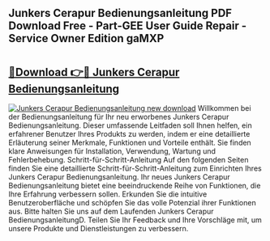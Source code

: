## Junkers Cerapur Bedienungsanleitung PDF Download Free - Part-GEE User Guide Repair - Service Owner Edition gaMXP

# <h2><a href="http://df3hts4.blite.top/?on=Junkers+Cerapur+Bedienungsanleitung">🔗Download 👉🔴 Junkers Cerapur Bedienungsanleitung</a></h2>

[![Junkers Cerapur Bedienungsanleitung new download](https://i.imgur.com/lujVjoI.png)](http://df3hts4.blite.top/?on=Junkers+Cerapur+Bedienungsanleitung)
Willkommen bei der Bedienungsanleitung für Ihr neu erworbenes Junkers Cerapur Bedienungsanleitung. Dieser umfassende Leitfaden soll Ihnen helfen, ein erfahrener Benutzer Ihres Produkts zu werden, indem er eine detaillierte Erläuterung seiner Merkmale, Funktionen und Vorteile enthält. Sie finden klare Anweisungen für Installation, Verwendung, Wartung und Fehlerbehebung. Schritt-für-Schritt-Anleitung Auf den folgenden Seiten finden Sie eine detaillierte Schritt-für-Schritt-Anleitung zum Einrichten Ihres Junkers Cerapur Bedienungsanleitung. Ihr neues Junkers Cerapur Bedienungsanleitung bietet eine beeindruckende Reihe von Funktionen, die Ihre Erfahrung verbessern sollen. Erkunden Sie die intuitive Benutzeroberfläche und schöpfen Sie das volle Potenzial ihrer Funktionen aus. Bitte halten Sie uns auf dem Laufenden Junkers Cerapur BedienungsanleitungD. Teilen Sie Ihr Feedback und Ihre Vorschläge mit, um unsere Produkte und Dienstleistungen zu verbessern.
